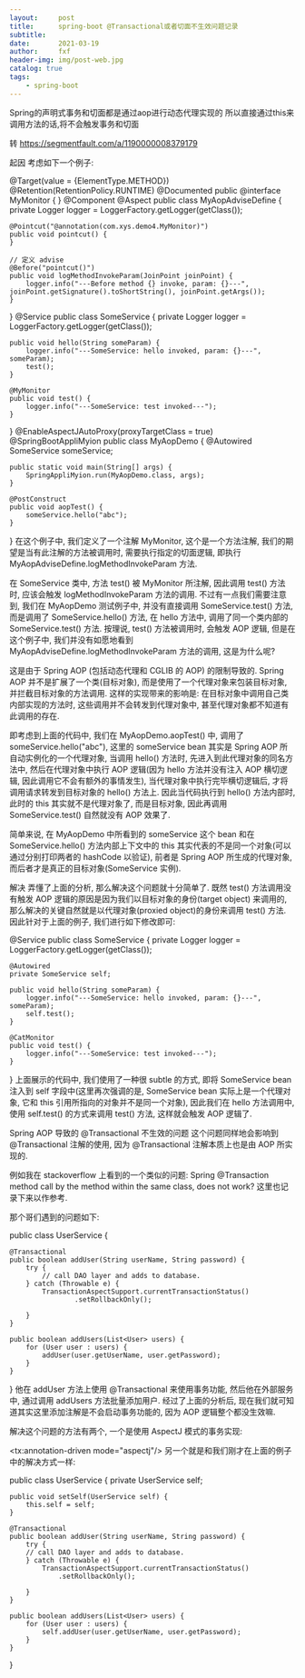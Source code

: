 ```yaml
---
layout:     post
title:      spring-boot @Transactional或者切面不生效问题记录
subtitle:   
date:       2021-03-19
author:     fxf
header-img: img/post-web.jpg
catalog: true
tags:
    - spring-boot
---
```


Spring的声明式事务和切面都是通过aop进行动态代理实现的
所以直接通过this来调用方法的话,将不会触发事务和切面

转 https://segmentfault.com/a/1190000008379179

起因
考虑如下一个例子:

@Target(value = {ElementType.METHOD})
@Retention(RetentionPolicy.RUNTIME)
@Documented
public @interface MyMonitor {
}
@Component
@Aspect
public class MyAopAdviseDefine {
    private Logger logger = LoggerFactory.getLogger(getClass());
 
    @Pointcut("@annotation(com.xys.demo4.MyMonitor)")
    public void pointcut() {
    }
 
    // 定义 advise
    @Before("pointcut()")
    public void logMethodInvokeParam(JoinPoint joinPoint) {
        logger.info("---Before method {} invoke, param: {}---", joinPoint.getSignature().toShortString(), joinPoint.getArgs());
    }
}
@Service
public class SomeService {
    private Logger logger = LoggerFactory.getLogger(getClass());
 
    public void hello(String someParam) {
        logger.info("---SomeService: hello invoked, param: {}---", someParam);
        test();
    }
 
    @MyMonitor
    public void test() {
        logger.info("---SomeService: test invoked---");
    }
}
@EnableAspectJAutoProxy(proxyTargetClass = true)
@SpringBootAppliMyion
public class MyAopDemo {
    @Autowired
    SomeService someService;
 
    public static void main(String[] args) {
        SpringAppliMyion.run(MyAopDemo.class, args);
    }
 
    @PostConstruct
    public void aopTest() {
        someService.hello("abc");
    }
}
在这个例子中, 我们定义了一个注解 MyMonitor, 这个是一个方法注解, 我们的期望是当有此注解的方法被调用时, 需要执行指定的切面逻辑, 即执行 MyAopAdviseDefine.logMethodInvokeParam 方法.

在 SomeService 类中, 方法 test() 被 MyMonitor 所注解, 因此调用 test() 方法时, 应该会触发 logMethodInvokeParam 方法的调用. 不过有一点我们需要注意到, 我们在 MyAopDemo 测试例子中, 并没有直接调用 SomeService.test() 方法, 而是调用了 SomeService.hello() 方法, 在 hello 方法中, 调用了同一个类内部的 SomeService.test() 方法. 按理说, test() 方法被调用时, 会触发 AOP 逻辑, 但是在这个例子中, 我们并没有如愿地看到 MyAopAdviseDefine.logMethodInvokeParam 方法的调用, 这是为什么呢?

这是由于 Spring AOP (包括动态代理和 CGLIB 的 AOP) 的限制导致的. Spring AOP 并不是扩展了一个类(目标对象), 而是使用了一个代理对象来包装目标对象, 并拦截目标对象的方法调用. 这样的实现带来的影响是: 在目标对象中调用自己类内部实现的方法时, 这些调用并不会转发到代理对象中, 甚至代理对象都不知道有此调用的存在.

即考虑到上面的代码中, 我们在 MyAopDemo.aopTest() 中, 调用了 someService.hello("abc"), 这里的 someService bean 其实是 Spring AOP 所自动实例化的一个代理对象, 当调用 hello() 方法时, 先进入到此代理对象的同名方法中, 然后在代理对象中执行 AOP 逻辑(因为 hello 方法并没有注入 AOP 横切逻辑, 因此调用它不会有额外的事情发生), 当代理对象中执行完毕横切逻辑后, 才将调用请求转发到目标对象的 hello() 方法上. 因此当代码执行到 hello() 方法内部时, 此时的 this 其实就不是代理对象了, 而是目标对象, 因此再调用 SomeService.test() 自然就没有 AOP 效果了.

简单来说, 在 MyAopDemo 中所看到的 someService 这个 bean 和在 SomeService.hello() 方法内部上下文中的 this 其实代表的不是同一个对象(可以通过分别打印两者的 hashCode 以验证), 前者是 Spring AOP 所生成的代理对象, 而后者才是真正的目标对象(SomeService 实例).

解决
弄懂了上面的分析, 那么解决这个问题就十分简单了. 既然 test() 方法调用没有触发 AOP 逻辑的原因是因为我们以目标对象的身份(target object) 来调用的, 那么解决的关键自然就是以代理对象(proxied object)的身份来调用 test() 方法.
因此针对于上面的例子, 我们进行如下修改即可:

@Service
public class SomeService {
    private Logger logger = LoggerFactory.getLogger(getClass());
 
    @Autowired
    private SomeService self;
 
    public void hello(String someParam) {
        logger.info("---SomeService: hello invoked, param: {}---", someParam);
        self.test();
    }
 
    @CatMonitor
    public void test() {
        logger.info("---SomeService: test invoked---");
    }
}
上面展示的代码中, 我们使用了一种很 subtle 的方式, 即将 SomeService bean 注入到 self 字段中(这里再次强调的是, SomeService bean 实际上是一个代理对象, 它和 this 引用所指向的对象并不是同一个对象), 因此我们在 hello 方法调用中, 使用 self.test() 的方式来调用 test() 方法, 这样就会触发 AOP 逻辑了.

Spring AOP 导致的 @Transactional 不生效的问题
这个问题同样地会影响到 @Transactional 注解的使用, 因为 @Transactional 注解本质上也是由 AOP 所实现的.

例如我在 stackoverflow 上看到的一个类似的问题: Spring @Transaction method call by the method within the same class, does not work?
这里也记录下来以作参考.

那个哥们遇到的问题如下:

public class UserService {
 
    @Transactional
    public boolean addUser(String userName, String password) {
        try {
            // call DAO layer and adds to database.
        } catch (Throwable e) {
            TransactionAspectSupport.currentTransactionStatus()
                    .setRollbackOnly();
 
        }
    }
 
    public boolean addUsers(List<User> users) {
        for (User user : users) {
            addUser(user.getUserName, user.getPassword);
        }
    } 
}
他在 addUser 方法上使用 @Transactional 来使用事务功能, 然后他在外部服务中, 通过调用 addUsers 方法批量添加用户. 经过了上面的分析后, 现在我们就可知道其实这里添加注解是不会启动事务功能的, 因为 AOP 逻辑整个都没生效嘛.

解决这个问题的方法有两个, 一个是使用 AspectJ 模式的事务实现:

<tx:annotation-driven mode="aspectj"/>
另一个就是和我们刚才在上面的例子中的解决方式一样:

public class UserService {
    private UserService self;
 
    public void setSelf(UserService self) {
        this.self = self;
    }
 
    @Transactional
    public boolean addUser(String userName, String password) {
        try {
        // call DAO layer and adds to database.
        } catch (Throwable e) {
            TransactionAspectSupport.currentTransactionStatus()
                .setRollbackOnly();
 
        }
    }
 
    public boolean addUsers(List<User> users) {
        for (User user : users) {
            self.addUser(user.getUserName, user.getPassword);
        }
    } 
}
